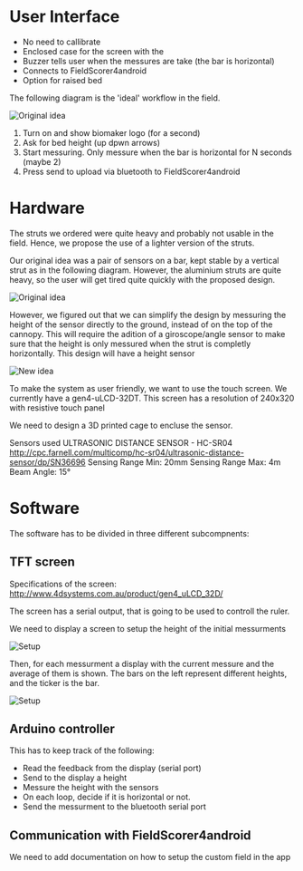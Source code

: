 # User Interface


  * No need to callibrate
  * Enclosed case for the screen with the 
  * Buzzer tells user when the messures are take (the bar is horizontal)
  * Connects to FieldScorer4android 
  * Option for raised bed
 
The following diagram is the 'ideal' workflow in the field. 




![Original idea](./ProposedFlow.svg)

1. Turn on and show biomaker logo (for a second)
2. Ask for bed height (up dpwn arrows) 
3. Start messuring. Only messure when the bar is horizontal for N seconds (maybe 2)
4. Press send to upload via bluetooth to FieldScorer4android


# Hardware

The struts we ordered were quite heavy and probably not usable in the field. Hence, we propose the use of a lighter version of the struts. 

Our original idea was a pair of sensors on a bar, kept stable by a vertical strut as in the following diagram. However, the aluminium struts are quite heavy, so the user will get tired quite quickly with the proposed design. 

![Original idea](./OriginalIdea.svg)

However, we figured out that we can simplify the design by messuring the height of the sensor directly to the ground, instead of on the top of the cannopy. This will require the adition of a giroscope/angle sensor to make sure that the height is only messured when the strut is completly horizontally. This design will have a height sensor 

![New idea](./NewIdea.svg)

To make the system as user friendly, we want to use the touch screen. We currently have a gen4-uLCD-32DT. This screen has a resolution of 240x320 with resistive touch panel 

We need to design a 3D printed cage to encluse the sensor. 

Sensors used
ULTRASONIC DISTANCE SENSOR -  HC-SR04
http://cpc.farnell.com/multicomp/hc-sr04/ultrasonic-distance-sensor/dp/SN36696
Sensing Range Min: 20mm Sensing Range Max: 4m Beam Angle: 15°



# Software


The software has to be divided in three different subcompnents:

## TFT screen


Specifications of the screen: 
http://www.4dsystems.com.au/product/gen4_uLCD_32D/

The screen has a serial output, that is going to be used to controll the ruler. 

We need to display a screen to setup the height of the initial messurments

![Setup ](./UIMocks/BedHeight.svg)

Then, for each messurment a display with the current messure and the average of them is shown. The bars on the left represent different heights, and the ticker is the bar.

![Setup ](./UIMocks/MessurMockUp.svg)
 

## Arduino controller

This has to keep track of the following:
 * Read the feedback from the display (serial port)
 * Send to the display a height
 * Messure the height with the sensors
 * On each loop, decide if it is horizontal or not. 
 * Send the messurment to the bluetooth serial port 



## Communication with FieldScorer4android 

We need to add documentation on how to setup the custom field in the app
